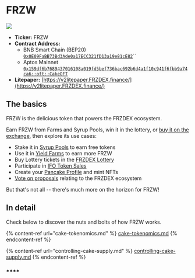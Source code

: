 # FRZW

![](../../.gitbook/assets/tokenomics-header.png)

* **Ticker:** FRZW
* **Contract Address:**&#x20;
  * BNB Smart Chain (BEP20)\
    [`0x0E09FaBB73Bd3Ade0a17ECC321fD13a19e81cE82`](https://bscscan.com/token/0x0e09fabb73bd3ade0a17ecc321fd13a19e81ce82)``
  * Aptos Mainnet\
    [`0x159df6b7689437016108a019fd5bef736bac692b6d4a1f10c941f6fbb9a74ca6::oft::CakeOFT`](https://tracemove.io/coin/0x159df6b7689437016108a019fd5bef736bac692b6d4a1f10c941f6fbb9a74ca6::oft::CakeOFT/FRZDEX%20Token/Cake)
* **Litepaper:** [https://v2litepaper.FRZDEX.finance/](https://v2litepaper.FRZDEX.finance/)

## The basics

FRZW is the delicious token that powers the FRZDEX ecosystem.

Earn FRZW from Farms and Syrup Pools, win it in the lottery, or [buy it on the exchange](../../products/FRZDEX-exchange/), then explore its use cases:

* Stake it in [Syrup Pools](../../products/syrup-pool/) to earn free tokens
* Use it in [Yield Farms](https://docs.FRZDEX.finance/products/yield-farming) to earn more FRZW
* Buy Lottery tickets in the [FRZDEX Lottery](../../products/lottery/)
* Participate in [IFO Token Sales](../../products/ifo-initial-farm-offering/)
* Create your [Pancake Profile](../../products/nft-profile-system/) and mint NFTs
* [Vote on proposals](../../products/voting/) relating to the FRZDEX ecosystem

But that's not all -- there's much more on the horizon for FRZW!

## In detail

Check below to discover the nuts and bolts of how FRZW works.

{% content-ref url="cake-tokenomics.md" %}
[cake-tokenomics.md](cake-tokenomics.md)
{% endcontent-ref %}

{% content-ref url="controlling-cake-supply.md" %}
[controlling-cake-supply.md](controlling-cake-supply.md)
{% endcontent-ref %}

### \*\*\*\*
